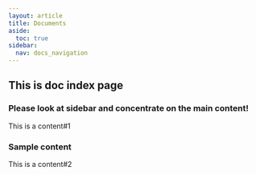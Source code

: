 ```yaml
---
layout: article
title: Documents
aside:
  toc: true
sidebar:
  nav: docs_navigation
---
```


## This is doc index page
<!--more-->

### Please look at sidebar and concentrate on the main content!
This is a content#1
### Sample content
This is a content#2
